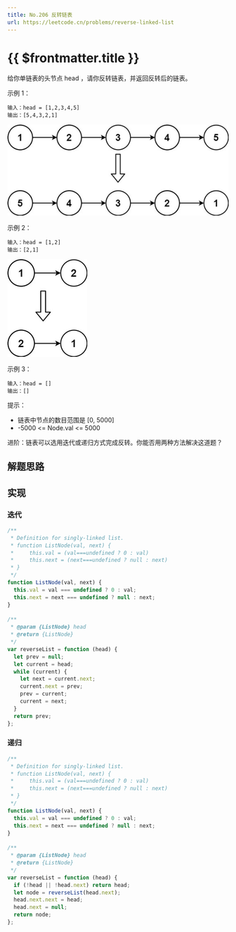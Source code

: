 ```yaml
---
title: No.206 反转链表
url: https://leetcode.cn/problems/reverse-linked-list
---
```


# <a class='!no-underline' :href="$frontmatter.url" target="_blank">{{ $frontmatter.title }}</a>

给你单链表的头节点 head ，请你反转链表，并返回反转后的链表。

示例 1：

```text
输入：head = [1,2,3,4,5]
输出：[5,4,3,2,1]
```

![rev1ex1](https://raw.githubusercontent.com/wcywxq/image-store/master/ssg/code_leetcode_No.206_rev1ex1.png)

示例 2：

```text
输入：head = [1,2]
输出：[2,1]
```

![rev1ex2](https://raw.githubusercontent.com/wcywxq/image-store/master/ssg/code_leetcode_No.206_rev1ex2.png)

示例 3：

```text
输入：head = []
输出：[]
```

提示：

- 链表中节点的数目范围是 \[0, 5000\]
- -5000 <= Node.val <= 5000

进阶：链表可以选用迭代或递归方式完成反转。你能否用两种方法解决这道题？

## 解题思路

## 实现

### 迭代

```js
/**
 * Definition for singly-linked list.
 * function ListNode(val, next) {
 *     this.val = (val===undefined ? 0 : val)
 *     this.next = (next===undefined ? null : next)
 * }
 */
function ListNode(val, next) {
  this.val = val === undefined ? 0 : val;
  this.next = next === undefined ? null : next;
}

/**
 * @param {ListNode} head
 * @return {ListNode}
 */
var reverseList = function (head) {
  let prev = null;
  let current = head;
  while (current) {
    let next = current.next;
    current.next = prev;
    prev = current;
    current = next;
  }
  return prev;
};
```

### 递归

```js
/**
 * Definition for singly-linked list.
 * function ListNode(val, next) {
 *     this.val = (val===undefined ? 0 : val)
 *     this.next = (next===undefined ? null : next)
 * }
 */
function ListNode(val, next) {
  this.val = val === undefined ? 0 : val;
  this.next = next === undefined ? null : next;
}

/**
 * @param {ListNode} head
 * @return {ListNode}
 */
var reverseList = function (head) {
  if (!head || !head.next) return head;
  let node = reverseList(head.next);
  head.next.next = head;
  head.next = null;
  return node;
};
```

